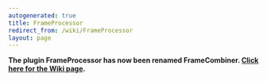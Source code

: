 ```yaml
---
autogenerated: true
title: FrameProcessor
redirect_from: /wiki/FrameProcessor
layout: page
---
```


**The plugin FrameProcessor has now been renamed FrameCombiner. [Click
here for the Wiki page](https://micro-manager.org/wiki/FrameCombiner).**
